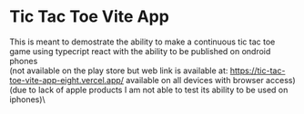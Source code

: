 # Tic Tac Toe Vite App

This is meant to demostrate the ability to make a continuous tic tac toe game using typecript react with the ability to be published on ondroid phones\
(not available on the play store but web link is available at: https://tic-tac-toe-vite-app-eight.vercel.app/ available on all devices with browser access)\
(due to lack of apple products I am not able to test its ability to be used on iphones)\
